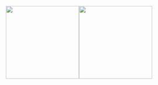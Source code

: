 <div style="display: flex; justify-content: center;">
  <a href="https://github.com/Melody-Lin">
    <img height=200 align="center" src="https://github-readme-stats-melody-lins-projects.vercel.app/api?username=Melody-Lin&show_icons=true&theme=react&bg_color=00000000&rank_icon=github" />
  </a>
  <a href="https://github.com/Melody-Lin">
    <img height=200 align="center" src="https://github-readme-stats-melody-lins-projects.vercel.app/api/top-langs/?username=Melody-Lin&layout=compact&theme=react&bg_color=00000000" />
  </a>
</div>
